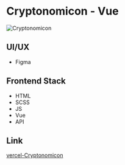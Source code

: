 # Cryptonomicon - Vue

![Cryptonomicon](https://kept.com.ua/core/cache/plugins/imageviewer/52959/7def2a2409b15d6793a3b14f7ff2562ed14b76cfe0840e409215d42fd2dae840/1100x1100_cropped.jpg)

## UI/UX

- Figma

## Frontend Stack

- HTML
- SCSS
- JS
- Vue
- API

## Link

[vercel-Cryptonomicon](https://vue-cryptonomicon-gold.vercel.app)
